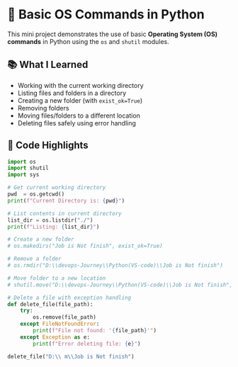 # 🐍 Basic OS Commands in Python

This mini project demonstrates the use of basic **Operating System (OS) commands** in Python using the `os` and `shutil` modules.

## 📚 What I Learned

- Working with the current working directory
- Listing files and folders in a directory
- Creating a new folder (with `exist_ok=True`)
- Removing folders
- Moving files/folders to a different location
- Deleting files safely using error handling

## 🧪 Code Highlights

```python
import os 
import shutil
import sys

# Get current working directory
pwd  = os.getcwd()
print(f"Current Directory is: {pwd}")

# List contents in current directory
list_dir = os.listdir("./")
print(f"Listing: {list_dir}")

# Create a new folder
# os.makedirs("Job is Not finish", exist_ok=True)

# Remove a folder
# os.rmdir("D:\\devops-Journey\\Python(VS-code)\\Job is Not finish")

# Move folder to a new location
# shutil.move("D:\\devops-Journey\\Python(VS-code)\\Job is Not finish", "D:\\ m")

# Delete a file with exception handling
def delete_file(file_path):
    try:
        os.remove(file_path)
    except FileNotFoundError:
        print(f"File not found: '{file_path}'")
    except Exception as e:
        print(f"Error deleting file: {e}")

delete_file("D:\\ m\\Job is Not finish")

